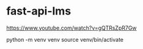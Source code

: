# fast-api-lms
https://www.youtube.com/watch?v=gQTRsZpR7Gw

python -m venv venv
source venv/bin/activate